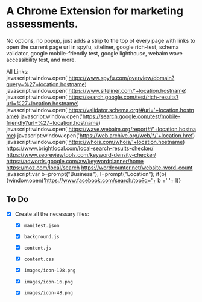 # A Chrome Extension for marketing assessments.

No options, no popup, just adds a strip to the top of every page with links to open the current page url in spyfu, siteliner, google rich-test, schema validator, google mobile-friendly test, google lighthouse, webaim wave accessibility test, and more.

All Links:
javascript:window.open('https://www.spyfu.com/overview/domain?query=%27+location.hostname)
javascript:window.open('https://www.siteliner.com/'+location.hostname)
javascript:window.open('https://search.google.com/test/rich-results?url=%27+location.hostname)
javascript:window.open('https://validator.schema.org/#url='+location.hostname)
javascript:window.open('https://search.google.com/test/mobile-friendly?url=%27+location.hostname)
javascript:window.open('https://wave.webaim.org/report#/'+location.hostname)
javascript:window.open('https://web.archive.org/web/*/'+location.href)
javascript:window.open('https://whois.com/whois/'+location.hostname)
https://www.brightlocal.com/local-search-results-checker/
https://www.seoreviewtools.com/keyword-density-checker/
https://adwords.google.com/aw/keywordplanner/home
https://moz.com/local/search
https://wordcounter.net/website-word-count
javascript:var b=prompt("Business"), l=prompt("Location"); if(b){window.open('https://www.facebook.com/search/top?q='+ b +' '+ l)}

## To Do

- [x] Create all the necessary files:
  - [x] `manifest.json`
  - [x] `background.js`
  - [x] `content.js`
  - [x] `content.css`
  - [x] `images/icon-128.png`
  - [x] `images/icon-16.png`
  - [x] `images/icon-48.png`

